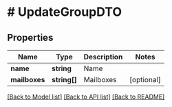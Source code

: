 # # UpdateGroupDTO

## Properties

Name | Type | Description | Notes
------------ | ------------- | ------------- | -------------
**name** | **string** | Name |
**mailboxes** | **string[]** | Mailboxes | [optional]

[[Back to Model list]](../../README.md#models) [[Back to API list]](../../README.md#endpoints) [[Back to README]](../../README.md)
